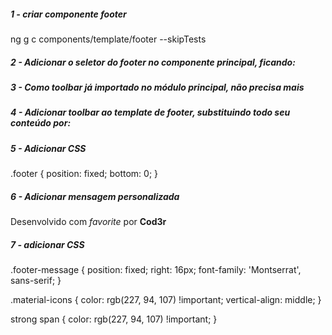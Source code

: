 ##### 1 - criar componente footer
ng g c components/template/footer --skipTests


##### 2 - Adicionar o seletor do footer no componente principal, ficando:
<fenix-header></fenix-header>

<fenix-footer></fenix-footer>


##### 3 - Como toolbar já importado no módulo principal, não precisa mais


##### 4 - Adicionar toolbar ao template de footer, substituindo todo seu conteúdo por:
<mat-toolbar class="footer">
</mat-toolbar>


##### 5 - Adicionar CSS
.footer {
    position: fixed;
    bottom: 0;
}


##### 6 - Adicionar mensagem personalizada
<mat-toolbar class="footer">
    <span class="footer-message">
        Desenvolvido com
        <i class="material-icons">
            favorite
        </i>
        por <strong> Cod<span>3</span>r</strong>
    </span>
</mat-toolbar>


##### 7 - adicionar CSS
.footer-message {
    position: fixed;
    right: 16px;
    font-family: 'Montserrat', sans-serif;
}

.material-icons {
    color: rgb(227, 94, 107) !important;
    vertical-align: middle;
}

strong span {
    color: rgb(227, 94, 107) !important;
}